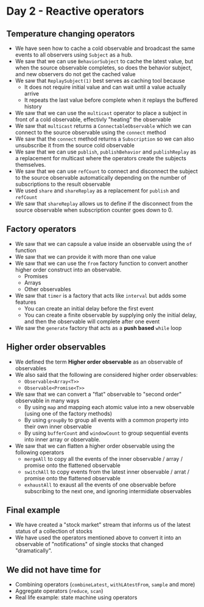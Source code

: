 # Day 2 - Reactive operators

## Temperature changing operators
* We have seen how to cache a cold observable and broadcast the same events to all observers using `Subject` as a hub. 
* We saw that we can use `BehaviorSubject` to cache the latest value, but when the source observable completes, so does the behavior subject, and new observers do not get the cached value
* We saw that `ReplaySubject(1)` best serves as caching tool because 
  * It does not require initial value and can wait until a value actually arrive
  * It repeats the last value before complete when it replays the buffered history
* We saw that we can use the `multicast` operator to place a subject in front of a cold observable, effectivly "heating" the observable
* We saw that `multicast` returns a `ConnectableObservable` which we can connect to the source observable using the `connect` method
* We saw that the `connect` method returns a `Subscription` so we can also unsubscribe it from the source cold observable
* We saw that we can use `publish`, `publishBehavior` and `publishReplay` as a replacement for multicast where the operators create the subjects themselves.
* We saw that we can use `refCount` to connect and disconnect the subject to the source observable automatically depending on the number of subscriptions to the result observable
* We used `share` and `shareReplay` as a replacement for `publish` and `refCount`
* We saw that `shareReplay` allows us to define if the disconnect from the source observable when subscription counter goes down to 0.

## Factory operators
* We saw that we can capsule a value inside an observable using the `of` function
* We saw that we can provide it with more than one value
* We saw that we can use the `from` factory function to convert another higher order construct into an observable.
  * Promises
  * Arrays
  * Other observables
* We saw that `timer` is a factory that acts like `interval` but adds some features
  * You can create an initial delay before the first event
  * You can create a finite observable by supplying only the initial delay, and then the observable will complete after one event
* We saw the `generate` factory that acts as a **push based** `while` loop

## Higher order observables
* We defined the term **Higher order observable** as an observable of observables
* We also said that the following are considered higher order observables:
  * `Observable<Array<T>>`
  * `Observable<Promise<T>>`
* We saw that we can convert a "flat" observable to "second order" observable in many ways
  * By using `map` and mapping each atomic value into a new observable (using one of the factory methods)
  * By using `groupBy` to group all events with a common property into their own inner observable
  * By using `bufferCount` and `windowCount` to group sequential events into inner array or observable.
* We saw that we can flatten a higher order observable using the following operators
  * `mergeAll` to copy all the events of the inner observable / array / promise onto the flattened observable
  * `switchAll` to copy events from the latest inner observable / arrat / promise onto the flattened observable
  * `exhaustAll` to exaust all the events of one observable before subscribing to the next one, and ignoring intermidiate observables

## Final example
* We have created a "stock market" stream that informs us of the latest status of a collection of stocks
* We have used the operators mentioned above to convert it into an observable of "notifications" of single stocks that changed "dramatically".

## We did not have time for
* Combining operators (`combineLatest`, `withLAtestFrom`, `sample` and more)
* Aggregate operators (`reduce`, `scan`)
* Real life example: state machine using operators


